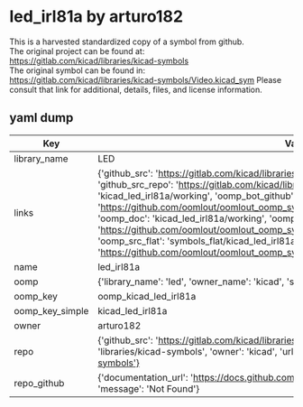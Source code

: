# led_irl81a by arturo182  
This is a harvested standardized copy of a symbol from github.  
The original project can be found at:  
https://gitlab.com/kicad/libraries/kicad-symbols  
The original symbol can be found in:
https://gitlab.com/kicad/libraries/kicad-symbols/Video.kicad_sym
Please consult that link for additional, details, files, and license information.  
## yaml dump  
| Key | Value |  
| --- | --- |  
| library_name | LED |  
| links | {'github_src': 'https://gitlab.com/kicad/libraries/kicad-symbols/Video.kicad_sym', 'github_src_repo': 'https://gitlab.com/kicad/libraries/kicad-symbols', 'oomp_bot': 'kicad_led_irl81a/working', 'oomp_bot_github': 'https://github.com/oomlout/oomlout_oomp_symbol_bot/tree/main/kicad_led_irl81a/working', 'oomp_doc': 'kicad_led_irl81a/working', 'oomp_doc_github': 'https://github.com/oomlout/oomlout_oomp_symbol_doc/tree/main/kicad_led_irl81a/working', 'oomp_src_flat': 'symbols_flat/kicad_led_irl81a/working', 'oomp_src_flat_github': 'https://github.com/oomlout/oomlout_oomp_symbol_src/tree/main/kicad_led_irl81a/working'} |  
| name | led_irl81a |  
| oomp | {'library_name': 'led', 'owner_name': 'kicad', 'symbol_name': 'led_irl81a'} |  
| oomp_key | oomp_kicad_led_irl81a |  
| oomp_key_simple | kicad_led_irl81a |  
| owner | arturo182 |  
| repo | {'github_src': 'https://gitlab.com/kicad/libraries/kicad-symbols/Video.kicad_sym', 'name': 'libraries/kicad-symbols', 'owner': 'kicad', 'url': 'https://gitlab.com/kicad/libraries/kicad-symbols'} |  
| repo_github | {'documentation_url': 'https://docs.github.com/rest/repos/repos#get-a-repository', 'message': 'Not Found'} |  

